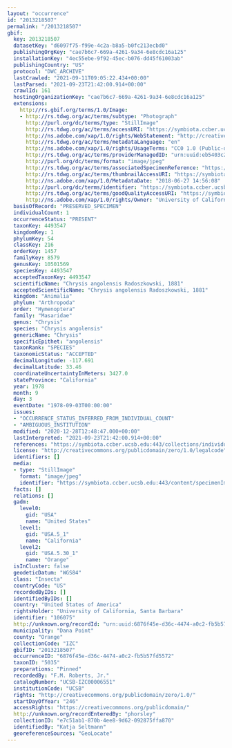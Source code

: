 ```yaml
---
layout: "occurrence"
id: "2013218507"
permalink: "/2013218507"
gbif:
  key: 2013218507
  datasetKey: "d6097f75-f99e-4c2a-b8a5-b0fc213ecbd0"
  publishingOrgKey: "cae7b6c7-669a-4261-9a34-6e8cdc16a125"
  installationKey: "4ec55ebe-9f92-45ec-b076-dd45f61003ab"
  publishingCountry: "US"
  protocol: "DWC_ARCHIVE"
  lastCrawled: "2021-09-11T09:05:22.434+00:00"
  lastParsed: "2021-09-23T21:42:00.914+00:00"
  crawlId: 161
  hostingOrganizationKey: "cae7b6c7-669a-4261-9a34-6e8cdc16a125"
  extensions:
    http://rs.gbif.org/terms/1.0/Image:
    - http://rs.tdwg.org/ac/terms/subtype: "Photograph"
      http://purl.org/dc/terms/type: "StillImage"
      http://rs.tdwg.org/ac/terms/accessURI: "https://symbiota.ccber.ucsb.edu:443/content/specimenImages/UCSB_IZC/UCSB-IZC00006/UCSB-IZC00006551.jpg"
      http://ns.adobe.com/xap/1.0/rights/WebStatement: "http://creativecommons.org/publicdomain/zero/1.0/"
      http://rs.tdwg.org/ac/terms/metadataLanguage: "en"
      http://ns.adobe.com/xap/1.0/rights/UsageTerms: "CC0 1.0 (Public-domain)"
      http://rs.tdwg.org/ac/terms/providerManagedID: "urn:uuid:eb5403c2-de02-4891-b0c3-65076019168f"
      http://purl.org/dc/terms/format: "image/jpeg"
      http://rs.tdwg.org/ac/terms/associatedSpecimenReference: "https://symbiota.ccber.ucsb.edu:443/collections/individual/index.php?occid=106075"
      http://rs.tdwg.org/ac/terms/thumbnailAccessURI: "https://symbiota.ccber.ucsb.edu:443/content/specimenImages/UCSB_IZC/UCSB-IZC00006/UCSB-IZC00006551_tn.jpg"
      http://ns.adobe.com/xap/1.0/MetadataDate: "2018-06-27 14:56:08"
      http://purl.org/dc/terms/identifier: "https://symbiota.ccber.ucsb.edu:443/content/specimenImages/UCSB_IZC/UCSB-IZC00006/UCSB-IZC00006551.jpg"
      http://rs.tdwg.org/ac/terms/goodQualityAccessURI: "https://symbiota.ccber.ucsb.edu:443/content/specimenImages/UCSB_IZC/UCSB-IZC00006/UCSB-IZC00006551.jpg"
      http://ns.adobe.com/xap/1.0/rights/Owner: "University of California, Santa Barbara"
  basisOfRecord: "PRESERVED_SPECIMEN"
  individualCount: 1
  occurrenceStatus: "PRESENT"
  taxonKey: 4493547
  kingdomKey: 1
  phylumKey: 54
  classKey: 216
  orderKey: 1457
  familyKey: 8579
  genusKey: 10501569
  speciesKey: 4493547
  acceptedTaxonKey: 4493547
  scientificName: "Chrysis angolensis Radoszkowski, 1881"
  acceptedScientificName: "Chrysis angolensis Radoszkowski, 1881"
  kingdom: "Animalia"
  phylum: "Arthropoda"
  order: "Hymenoptera"
  family: "Masaridae"
  genus: "Chrysis"
  species: "Chrysis angolensis"
  genericName: "Chrysis"
  specificEpithet: "angolensis"
  taxonRank: "SPECIES"
  taxonomicStatus: "ACCEPTED"
  decimalLongitude: -117.691
  decimalLatitude: 33.46
  coordinateUncertaintyInMeters: 3427.0
  stateProvince: "California"
  year: 1978
  month: 9
  day: 3
  eventDate: "1978-09-03T00:00:00"
  issues:
  - "OCCURRENCE_STATUS_INFERRED_FROM_INDIVIDUAL_COUNT"
  - "AMBIGUOUS_INSTITUTION"
  modified: "2020-12-28T12:48:47.000+00:00"
  lastInterpreted: "2021-09-23T21:42:00.914+00:00"
  references: "https://symbiota.ccber.ucsb.edu:443/collections/individual/index.php?occid=106075"
  license: "http://creativecommons.org/publicdomain/zero/1.0/legalcode"
  identifiers: []
  media:
  - type: "StillImage"
    format: "image/jpeg"
    identifier: "https://symbiota.ccber.ucsb.edu:443/content/specimenImages/UCSB_IZC/UCSB-IZC00006/UCSB-IZC00006551.jpg"
  facts: []
  relations: []
  gadm:
    level0:
      gid: "USA"
      name: "United States"
    level1:
      gid: "USA.5_1"
      name: "California"
    level2:
      gid: "USA.5.30_1"
      name: "Orange"
  isInCluster: false
  geodeticDatum: "WGS84"
  class: "Insecta"
  countryCode: "US"
  recordedByIDs: []
  identifiedByIDs: []
  country: "United States of America"
  rightsHolder: "University of California, Santa Barbara"
  identifier: "106075"
  http://unknown.org/recordId: "urn:uuid:6876f45e-d36c-4474-a0c2-fb5b57fd5572"
  municipality: "Dana Point"
  county: "Orange"
  collectionCode: "IZC"
  gbifID: "2013218507"
  occurrenceID: "6876f45e-d36c-4474-a0c2-fb5b57fd5572"
  taxonID: "5035"
  preparations: "Pinned"
  recordedBy: "F.M. Roberts, Jr."
  catalogNumber: "UCSB-IZC00006551"
  institutionCode: "UCSB"
  rights: "http://creativecommons.org/publicdomain/zero/1.0/"
  startDayOfYear: "246"
  accessRights: "https://creativecommons.org/publicdomain/"
  http://unknown.org/recordEnteredBy: "phorsley"
  collectionID: "e7c51ab1-870b-4ee8-9d62-092875ffa870"
  identifiedBy: "Katja Seltmann"
  georeferenceSources: "GeoLocate"
---
```

